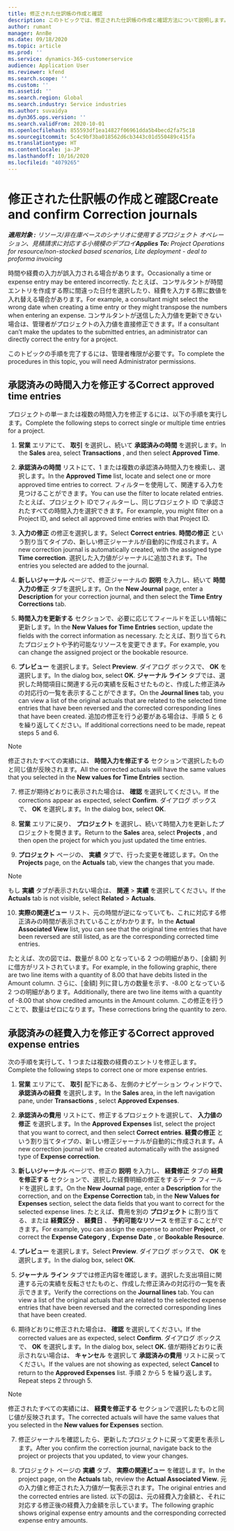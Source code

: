 ```yaml
---
title: 修正された仕訳帳の作成と確認
description: このトピックでは、修正された仕訳帳の作成と確認方法について説明します。
author: rumant
manager: AnnBe
ms.date: 09/18/2020
ms.topic: article
ms.prod: ''
ms.service: dynamics-365-customerservice
audience: Application User
ms.reviewer: kfend
ms.search.scope: ''
ms.custom: ''
ms.assetid: ''
ms.search.region: Global
ms.search.industry: Service industries
ms.author: suvaidya
ms.dyn365.ops.version: ''
ms.search.validFrom: 2020-10-01
ms.openlocfilehash: 855593df1ea14827f06961dda5b4becd2fa75c18
ms.sourcegitcommit: 5c4c9bf3ba018562d6cb3443c01d550489c415fa
ms.translationtype: HT
ms.contentlocale: ja-JP
ms.lasthandoff: 10/16/2020
ms.locfileid: "4079265"
---
```

# <a name="create-and-confirm-correction-journals"></a><span data-ttu-id="4deb3-103">修正された仕訳帳の作成と確認</span><span class="sxs-lookup"><span data-stu-id="4deb3-103">Create and confirm Correction journals</span></span>

<span data-ttu-id="4deb3-104">_**適用対象 :** リソース/非在庫ベースのシナリオに使用するプロジェクト オペレーション、見積請求に対応する小規模のデプロイ_</span><span class="sxs-lookup"><span data-stu-id="4deb3-104">_**Applies To:** Project Operations for resource/non-stocked based scenarios, Lite deployment - deal to proforma invoicing_</span></span>

<span data-ttu-id="4deb3-105">時間や経費の入力が誤入力される場合があります。</span><span class="sxs-lookup"><span data-stu-id="4deb3-105">Occasionally a time or expense entry may be entered incorrectly.</span></span> <span data-ttu-id="4deb3-106">たとえば、コンサルタントが時間エントリを作成する際に間違った日付を選択したり、経費を入力する際に数値を入れ替える場合があります。</span><span class="sxs-lookup"><span data-stu-id="4deb3-106">For example, a consultant might select the wrong date when creating a time entry or they might transpose the numbers when entering an expense.</span></span> <span data-ttu-id="4deb3-107">コンサルタントが送信した入力値を更新できない場合は、管理者がプロジェクトの入力値を直接修正できます。</span><span class="sxs-lookup"><span data-stu-id="4deb3-107">If a consultant can’t make the updates to the submitted entries, an administrator can directly correct the entry for a project.</span></span>

<span data-ttu-id="4deb3-108">このトピックの手順を完了するには、管理者権限が必要です。</span><span class="sxs-lookup"><span data-stu-id="4deb3-108">To complete the procedures in this topic, you will need Administrator permissions.</span></span>

## <a name="correct-approved-time-entries"></a><span data-ttu-id="4deb3-109">承認済みの時間入力を修正する</span><span class="sxs-lookup"><span data-stu-id="4deb3-109">Correct approved time entries</span></span>     

<span data-ttu-id="4deb3-110">プロジェクトの単一または複数の時間入力を修正するには、以下の手順を実行します。</span><span class="sxs-lookup"><span data-stu-id="4deb3-110">Complete the following steps to correct single or multiple time entries for a project.</span></span>

1. <span data-ttu-id="4deb3-111">**営業** エリアにて、 **取引** を選択し、続いて **承認済みの時間** を選択します。</span><span class="sxs-lookup"><span data-stu-id="4deb3-111">In the **Sales** area, select **Transactions** , and then select **Approved Time**.</span></span> 

2. <span data-ttu-id="4deb3-112">**承認済みの時間** リストにて、1 または複数の承認済み時間入力を検索し、選択します。</span><span class="sxs-lookup"><span data-stu-id="4deb3-112">In the **Approved Time** list, locate and select one or more approved time entries to correct.</span></span> <span data-ttu-id="4deb3-113">フィルターを使用して、関連する入力を見つけることができます。</span><span class="sxs-lookup"><span data-stu-id="4deb3-113">You can use the filter to locate related entries.</span></span> <span data-ttu-id="4deb3-114">たとえば、プロジェクト IDでフィルターし、同じプロジェクト ID で承認されたすべての時間入力を選択できます。</span><span class="sxs-lookup"><span data-stu-id="4deb3-114">For example, you might filter on a Project ID, and select all approved time entries with that Project ID.</span></span>

3. <span data-ttu-id="4deb3-115">**入力の修正** の修正を選択します。</span><span class="sxs-lookup"><span data-stu-id="4deb3-115">Select **Correct entries**.</span></span> <span data-ttu-id="4deb3-116">**時間の修正** という割り当てタイプの、新しい修正ジャーナルが自動的に作成されます。</span><span class="sxs-lookup"><span data-stu-id="4deb3-116">A new correction journal is automatically created, with the assigned type **Time correction**.</span></span> <span data-ttu-id="4deb3-117">選択した入力値がジャーナルに追加されます。</span><span class="sxs-lookup"><span data-stu-id="4deb3-117">The entries you selected are added to the journal.</span></span> 

4. <span data-ttu-id="4deb3-118">**新しいジャーナル** ページで、修正ジャーナルの **説明** を入力し、続いて **時間入力の修正** タブを選択します。</span><span class="sxs-lookup"><span data-stu-id="4deb3-118">On the **New Journal** page, enter a **Description** for your correction journal, and then select the **Time Entry Corrections** tab.</span></span>  

5. <span data-ttu-id="4deb3-119">**時間入力を更新する** セクションで、必要に応じてフィールドを正しい情報に更新します。</span><span class="sxs-lookup"><span data-stu-id="4deb3-119">In the **New Values for Time Entries** section, update the fields with the correct information as necessary.</span></span> <span data-ttu-id="4deb3-120">たとえば、割り当てられたプロジェクトや予約可能なリソースを変更できます。</span><span class="sxs-lookup"><span data-stu-id="4deb3-120">For example, you can change the assigned project or the bookable resource.</span></span>

6. <span data-ttu-id="4deb3-121">**プレビュー** を選択します。</span><span class="sxs-lookup"><span data-stu-id="4deb3-121">Select **Preview**.</span></span> <span data-ttu-id="4deb3-122">ダイアログ ボックスで、 **OK** を選択します。</span><span class="sxs-lookup"><span data-stu-id="4deb3-122">In the dialog box, select **OK**.</span></span> <span data-ttu-id="4deb3-123">**ジャーナル ライン** タブでは、選択した時間項目に関連する元の実績を反転させたものと、作成した修正済みの対応行の一覧を表示することができます。</span><span class="sxs-lookup"><span data-stu-id="4deb3-123">On the **Journal lines** tab, you can view a list of the original actuals that are related to the selected time entries that have been reversed and the corrected corresponding lines that have been created.</span></span> <span data-ttu-id="4deb3-124">追加の修正を行う必要がある場合は、手順 5 と 6 を繰り返してください。</span><span class="sxs-lookup"><span data-stu-id="4deb3-124">If additional corrections need to be made, repeat steps 5 and 6.</span></span> 

> [!NOTE]
> <span data-ttu-id="4deb3-125">修正されたすべての実績には、 **時間入力を修正する** セクションで選択したものと同じ値が反映されます。</span><span class="sxs-lookup"><span data-stu-id="4deb3-125">All the corrected actuals will have the same values that you selected in the **New values for Time Entries** section.</span></span>

7. <span data-ttu-id="4deb3-126">修正が期待どおりに表示された場合は、 **確認** を選択してください。</span><span class="sxs-lookup"><span data-stu-id="4deb3-126">If the corrections appear as expected, select **Confirm**.</span></span> <span data-ttu-id="4deb3-127">ダイアログ ボックスで、 **OK** を選択します。</span><span class="sxs-lookup"><span data-stu-id="4deb3-127">In the dialog box, select **OK**.</span></span>

8. <span data-ttu-id="4deb3-128">**営業** エリアに戻り、 **プロジェクト** を選択し、続いて時間入力を更新したプロジェクトを開きます。</span><span class="sxs-lookup"><span data-stu-id="4deb3-128">Return to the **Sales** area, select **Projects** , and then open the project for which you just updated the time entries.</span></span> 

9. <span data-ttu-id="4deb3-129">**プロジェクト** ページの、 **実績** タブで、行った変更を確認します。</span><span class="sxs-lookup"><span data-stu-id="4deb3-129">On the **Projects** page, on the **Actuals** tab, view the changes that you made.</span></span> 

> [!NOTE]
> <span data-ttu-id="4deb3-130">もし **実績** タブが表示されない場合は、 **関連** > **実績** を選択してください。</span><span class="sxs-lookup"><span data-stu-id="4deb3-130">If the **Actuals** tab is not visible, select **Related** > **Actuals**.</span></span>  

10. <span data-ttu-id="4deb3-131">**実際の関連ビュー** リスト、元の時間が逆になっていても、これに対応する修正済みの時間が表示されていることがわかります。</span><span class="sxs-lookup"><span data-stu-id="4deb3-131">In the **Actual Associated View** list, you can see that the original time entries that have been reversed are still listed, as are the corresponding corrected time entries.</span></span> 

<span data-ttu-id="4deb3-132">たとえば、次の図では、数量が 8.00 となっている 2 つの明細があり、[金額] 列に借方がリストされています。</span><span class="sxs-lookup"><span data-stu-id="4deb3-132">For example, in the following graphic, there are two line items with a quantity of 8.00 that have debits listed in the Amount column.</span></span> <span data-ttu-id="4deb3-133">さらに、[金額] 列に貸し方の数量を示す、-8.00 となっている 2 つの明細があります。</span><span class="sxs-lookup"><span data-stu-id="4deb3-133">Additionally, there are two line items with a quantity of -8.00 that show credited amounts in the Amount column.</span></span> <span data-ttu-id="4deb3-134">この修正を行うことで、数量はゼロになります。</span><span class="sxs-lookup"><span data-stu-id="4deb3-134">These corrections bring the quantity to zero.</span></span>

 
## <a name="correct-approved-expense-entries"></a><span data-ttu-id="4deb3-135">承認済みの経費入力を修正する</span><span class="sxs-lookup"><span data-stu-id="4deb3-135">Correct approved expense entries</span></span>

<span data-ttu-id="4deb3-136">次の手順を実行して、1 つまたは複数の経費のエントリを修正します。</span><span class="sxs-lookup"><span data-stu-id="4deb3-136">Complete the following steps to correct one or more expense entries.</span></span> 

1. <span data-ttu-id="4deb3-137">**営業** エリアにて、 **取引** 配下にある、左側のナビゲーション ウィンドウで、 **承認済みの経費** を選択します。</span><span class="sxs-lookup"><span data-stu-id="4deb3-137">In the **Sales** area, in the left navigation pane, under **Transactions** , select **Approved Expenses**.</span></span>

2. <span data-ttu-id="4deb3-138">**承認済みの費用** リストにて、修正するプロジェクトを選択して、 **入力値の修正** を選択します。</span><span class="sxs-lookup"><span data-stu-id="4deb3-138">In the **Approved Expenses** list, select the project that you want to correct, and then select **Correct entries**.</span></span> <span data-ttu-id="4deb3-139">**経費の修正** という割り当てタイプの、新しい修正ジャーナルが自動的に作成されます。</span><span class="sxs-lookup"><span data-stu-id="4deb3-139">A new correction journal will be created automatically with the assigned type of **Expense correction**.</span></span> 

3. <span data-ttu-id="4deb3-140">**新しいジャーナル** ページで、修正の **説明** を入力し、 **経費修正** タブの **経費を修正する** セクションで、選択した経費明細の修正をするデータ フィールドを選択します。</span><span class="sxs-lookup"><span data-stu-id="4deb3-140">On the **New Journal** page, enter a **Description** for the correction, and on the **Expense Correction** tab, in the **New Values for Expenses** section, select the data fields that you want to correct for the selected expense lines.</span></span> <span data-ttu-id="4deb3-141">たとえば、費用を別の **プロジェクト** に割り当てる、または **経費区分** 、 **経費日** 、 **予約可能なリソース** を修正することができます。</span><span class="sxs-lookup"><span data-stu-id="4deb3-141">For example, you can assign the expense to another **Project** , or correct the **Expense Category** , **Expense Date** , or **Bookable Resource**.</span></span>

4. <span data-ttu-id="4deb3-142">**プレビュー** を選択します。</span><span class="sxs-lookup"><span data-stu-id="4deb3-142">Select **Preview**.</span></span> <span data-ttu-id="4deb3-143">ダイアログ ボックスで、 **OK** を選択します。</span><span class="sxs-lookup"><span data-stu-id="4deb3-143">In the dialog box, select **OK**.</span></span> 

5. <span data-ttu-id="4deb3-144">**ジャーナル ライン** タブでは修正内容を確認します。選択した支出項目に関連する元の実績を反転させたものと、作成した修正済みの対応行の一覧を表示できます。</span><span class="sxs-lookup"><span data-stu-id="4deb3-144">Verify the corrections on the **Journal lines** tab. You can view a list of the original actuals that are related to the selected expense entries that have been reversed and the corrected corresponding lines that have been created.</span></span>

6. <span data-ttu-id="4deb3-145">期待どおりに修正された場合は、 **確認** を選択してください。</span><span class="sxs-lookup"><span data-stu-id="4deb3-145">If the corrected values are as expected, select **Confirm**.</span></span> <span data-ttu-id="4deb3-146">ダイアログ ボックスで、 **OK** を選択します。</span><span class="sxs-lookup"><span data-stu-id="4deb3-146">In the dialog box, select **OK.**</span></span> <span data-ttu-id="4deb3-147">値が期待どおりに表示されない場合は、 **キャンセル** を選択して **承認済みの費用** リストに戻ってください。</span><span class="sxs-lookup"><span data-stu-id="4deb3-147">If the values are not showing as expected, select **Cancel** to return to the **Approved Expenses** list.</span></span> <span data-ttu-id="4deb3-148">手順 2 から 5 を繰り返します。</span><span class="sxs-lookup"><span data-stu-id="4deb3-148">Repeat steps 2 through 5.</span></span> 

> [!NOTE]
> <span data-ttu-id="4deb3-149">修正されたすべての実績には、 **経費を修正する** セクションで選択したものと同じ値が反映されます。</span><span class="sxs-lookup"><span data-stu-id="4deb3-149">The corrected actuals will have the same values that you selected in the **New values for Expenses** section.</span></span>

7. <span data-ttu-id="4deb3-150">修正ジャーナルを確認したら、更新したプロジェクトに戻って変更を表示します。</span><span class="sxs-lookup"><span data-stu-id="4deb3-150">After you confirm the correction journal, navigate back to the project or projects that you updated, to view your changes.</span></span>  

8. <span data-ttu-id="4deb3-151">プロジェクト ページの **実績** タブ、 **実際の関連ビュー** を確認します。</span><span class="sxs-lookup"><span data-stu-id="4deb3-151">In the project page, on the **Actuals** tab, review the **Actual Associated View**.</span></span> <span data-ttu-id="4deb3-152">元の入力値と修正された入力値が一覧表示されます。</span><span class="sxs-lookup"><span data-stu-id="4deb3-152">The original entries and the corrected entries are listed.</span></span> <span data-ttu-id="4deb3-153">以下の図は、元の経費入力金額と、それに対応する修正後の経費入力金額を示しています。</span><span class="sxs-lookup"><span data-stu-id="4deb3-153">The following graphic shows original expense entry amounts and the corresponding corrected expense entry amounts.</span></span> 


